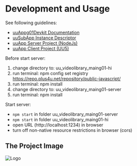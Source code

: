 # Development and Usage

See following guidelines:

- [uuAppg01Devkit Documentation](https://uuapp.plus4u.net/uu-bookkit-maing01/e884539c8511447a977c7ff070e7f2cf/book)
- [uuSubApp Instance Descriptor](https://uuapp.plus4u.net/uu-bookkit-maing01/289fcd2e11d34f3e9b2184bedb236ded/book/page?code=uuSubAppInstanceDescriptor)
- [uuApp Server Project (NodeJs)](https://uuapp.plus4u.net/uu-bookkit-maing01/2590bf997d264d959b9d6a88ee1d0ff5/book/page?code=getStarted)
- [uuApp Client Project (UU5)](https://uuapp.plus4u.net/uu-bookkit-maing01/ed11ec379073476db0aa295ad6c00178/book/page?code=getStartedHooks)

Before start server:

1. change directory to: uu_videolibrary_maing01-hi
2. run terminal: npm config set registry https://repo.plus4u.net/repository/public-javascript/
3. run terminal: npm install
4. change directory to: uu_videolibrary_maing01-server
5. run terminal: npm install

Start server:

- `npm start` in folder uu_videolibrary_maing01-server
- `npm start` in folder uu_videolibrary_maing01-hi
- open URL (http://localhost:1234) in browser
- turn off non-native resource restrictions in browser (cors) 


<!-- THE PROJECT IMAGE -->
## The Project Image

  <img src="https://www.sekerka.cz/uuvl/uuvl17.png" alt="Logo" />
